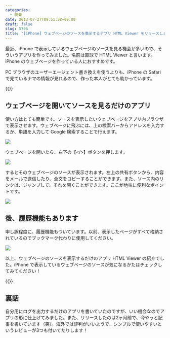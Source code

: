 ```yaml
---
categories:
  - 開発
date: 2013-07-27T09:51:58+09:00
draft: false
slug: 5795
title: "[iPhone] ウェブページのソースを表示するアプリ HTML Viewer をリリースしました！"
---
```


最近、iPhone で表示しているウェブページのソースを見る機会が多いので、そういうアプリを作ってみました。名前は直球で HTML Viewer と言います。iPhone のウェブページを作っている人におすすめです。

PC ブラウザのユーザーエージェント書き換えを使うよりも、iPhone の Safari で見ているナマの情報が見れるので、作った本人がとても助かっています。

{{<app id="656968855" title="HTML Viewer 1.0（￥100）" src="http://a652.phobos.apple.com/us/r1000/110/Purple2/v4/20/35/c2/2035c236-aca7-5e4f-a6cd-5077a651a15e/mzl.kuosiieu.100x100-75.png">}}

## ウェブページを開いてソースを見るだけのアプリ

使い方はとても簡単です。ソースを表示したいウェブページをアプリ内ブラウザで表示させます。ウェブページに飛ぶには、上の検索バーからアドレスを入力するか、単語を入力して Google 検索することで行えます。

![](/images/2013/07/5795_1.png)

ウェブページを開いたら、右下の【&lt;/&gt;】ボタンを押します。

![](/images/2013/07/5795_2.png)

するとそのウェブページのソースが表示されます。左上の共有ボタンから、内容をメールで送信したり、全文をコピーすることができます。また、ソース内のリンクは、ジャンプして、それを開くことができます。ここが地味に便利なポイントです。

![](/images/2013/07/5795_3.png)

## 後、履歴機能もあります

申し訳程度に、履歴機能もついています。以前、表示したページがすべて格納されているのでブックマーク代わりに使用してください。

![](/images/2013/07/5795_4.png)

以上、ウェブページのソースを表示するだけのアプリ HTML Viewer の紹介でした。iPhone で表示しているウェブページのソースが気になるかたはチェックしてみてください！

{{<app id="656968855" title="HTML Viewer 1.0（￥100）" src="http://a652.phobos.apple.com/us/r1000/110/Purple2/v4/20/35/c2/2035c236-aca7-5e4f-a6cd-5077a651a15e/mzl.kuosiieu.100x100-75.png">}}

## 裏話

自分用にログを出力するだけのアプリを書いていたのですが、いい機会なのでアプリの形に仕上げてみました。また、リリースしたのは2ヶ月前で、今やっと記事を書いています（笑）。海外では評判がいいようで、シンプルで使いやすいというレビューが3つも付いてたりします！
